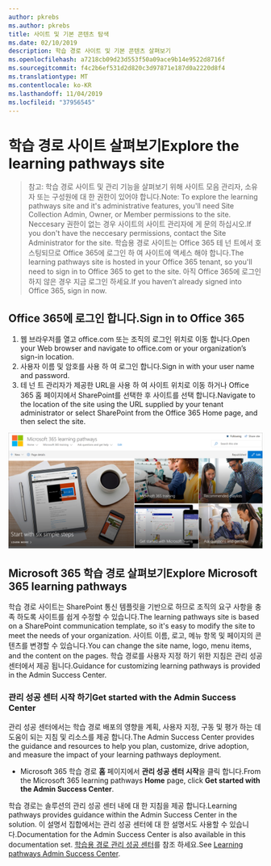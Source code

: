 ```yaml
---
author: pkrebs
ms.author: pkrebs
title: 사이트 및 기본 콘텐츠 탐색
ms.date: 02/10/2019
description: 학습 경로 사이트 및 기본 콘텐츠 살펴보기
ms.openlocfilehash: a7218cb09d23d553f50a09ace9b14e9522d8716f
ms.sourcegitcommit: f4c2b6ef531d2d820c3d97871e187d0a2220d8f4
ms.translationtype: MT
ms.contentlocale: ko-KR
ms.lasthandoff: 11/04/2019
ms.locfileid: "37956545"
---
```

# <a name="explore-the-learning-pathways-site"></a><span data-ttu-id="4f621-103">학습 경로 사이트 살펴보기</span><span class="sxs-lookup"><span data-stu-id="4f621-103">Explore the learning pathways site</span></span>

> <span data-ttu-id="4f621-104">참고: 학습 경로 사이트 및 관리 기능을 살펴보기 위해 사이트 모음 관리자, 소유자 또는 구성원에 대 한 권한이 있어야 합니다.</span><span class="sxs-lookup"><span data-stu-id="4f621-104">Note: To explore the learning pathways site and it's administrative features, you'll need Site Collection Admin, Owner, or Member permissions to the site.</span></span> <span data-ttu-id="4f621-105">Neccesary 권한이 없는 경우 사이트의 사이트 관리자에 게 문의 하십시오.</span><span class="sxs-lookup"><span data-stu-id="4f621-105">If you don't have the neccesary permissions, contact the Site Administrator for the site.</span></span> <span data-ttu-id="4f621-106">학습용 경로 사이트는 Office 365 테 넌 트에서 호스팅되므로 Office 365에 로그인 하 여 사이트에 액세스 해야 합니다.</span><span class="sxs-lookup"><span data-stu-id="4f621-106">The learning pathways site is hosted in your Office 365 tenant, so you'll need to sign in to Office 365 to get to the site.</span></span> <span data-ttu-id="4f621-107">아직 Office 365에 로그인 하지 않은 경우 지금 로그인 하세요.</span><span class="sxs-lookup"><span data-stu-id="4f621-107">If you haven’t already signed into Office 365, sign in now.</span></span> 

## <a name="sign-in-to-office-365"></a><span data-ttu-id="4f621-108">Office 365에 로그인 합니다.</span><span class="sxs-lookup"><span data-stu-id="4f621-108">Sign in to Office 365</span></span> 

1.  <span data-ttu-id="4f621-109">웹 브라우저를 열고 office.com 또는 조직의 로그인 위치로 이동 합니다.</span><span class="sxs-lookup"><span data-stu-id="4f621-109">Open your Web browser and navigate to office.com or your organization’s sign-in location.</span></span> 
2.  <span data-ttu-id="4f621-110">사용자 이름 및 암호를 사용 하 여 로그인 합니다.</span><span class="sxs-lookup"><span data-stu-id="4f621-110">Sign in with your user name and password.</span></span>
3.  <span data-ttu-id="4f621-111">테 넌 트 관리자가 제공한 URL을 사용 하 여 사이트 위치로 이동 하거나 Office 365 홈 페이지에서 SharePoint를 선택한 후 사이트를 선택 합니다.</span><span class="sxs-lookup"><span data-stu-id="4f621-111">Navigate to the location of the site using the URL supplied by your tenant administrator or select SharePoint from the Office 365 Home page, and then select the site.</span></span> 

![cg-exploresite-.png](media/cg-introducing.png)

## <a name="explore-microsoft-365-learning-pathways"></a><span data-ttu-id="4f621-113">Microsoft 365 학습 경로 살펴보기</span><span class="sxs-lookup"><span data-stu-id="4f621-113">Explore Microsoft 365 learning pathways</span></span>

<span data-ttu-id="4f621-114">학습 경로 사이트는 SharePoint 통신 템플릿을 기반으로 하므로 조직의 요구 사항을 충족 하도록 사이트를 쉽게 수정할 수 있습니다.</span><span class="sxs-lookup"><span data-stu-id="4f621-114">The learning pathways site is based on a SharePoint communication template, so it's easy to modify the site to meet the needs of your organization.</span></span> <span data-ttu-id="4f621-115">사이트 이름, 로고, 메뉴 항목 및 페이지의 콘텐츠를 변경할 수 있습니다.</span><span class="sxs-lookup"><span data-stu-id="4f621-115">You can change the site name, logo, menu items, and the content on the pages.</span></span> <span data-ttu-id="4f621-116">학습 경로를 사용자 지정 하기 위한 지침은 관리 성공 센터에서 제공 됩니다.</span><span class="sxs-lookup"><span data-stu-id="4f621-116">Guidance for customizing learning pathways is provided in the Admin Success Center.</span></span> 

### <a name="get-started-with-the-admin-success-center"></a><span data-ttu-id="4f621-117">관리 성공 센터 시작 하기</span><span class="sxs-lookup"><span data-stu-id="4f621-117">Get started with the Admin Success Center</span></span>

<span data-ttu-id="4f621-118">관리 성공 센터에서는 학습 경로 배포의 영향을 계획, 사용자 지정, 구동 및 평가 하는 데 도움이 되는 지침 및 리소스를 제공 합니다.</span><span class="sxs-lookup"><span data-stu-id="4f621-118">The Admin Success Center provides the guidance and resources to help you plan, customize, drive adoption, and measure the impact of your learning pathways deployment.</span></span> 

- <span data-ttu-id="4f621-119">Microsoft 365 학습 경로 **홈** 페이지에서 **관리 성공 센터 시작**을 클릭 합니다.</span><span class="sxs-lookup"><span data-stu-id="4f621-119">From the Microsoft 365 learning pathways **Home** page, click **Get started with the Admin Success Center**.</span></span>

<span data-ttu-id="4f621-120">학습 경로는 솔루션의 관리 성공 센터 내에 대 한 지침을 제공 합니다.</span><span class="sxs-lookup"><span data-stu-id="4f621-120">Learning pathways provides guidance within the Admin Success Center in the solution.</span></span> <span data-ttu-id="4f621-121">이 설명서 집합에서는 관리 성공 센터에 대 한 설명서도 사용할 수 있습니다.</span><span class="sxs-lookup"><span data-stu-id="4f621-121">Documentation for the Admin Success Center is also available in this documentation set.</span></span> <span data-ttu-id="4f621-122">[학습용 경로 관리 성공 센터](custom_successcenter.md)를 참조 하세요.</span><span class="sxs-lookup"><span data-stu-id="4f621-122">See [Learning pathways Admin Success Center](custom_successcenter.md).</span></span>